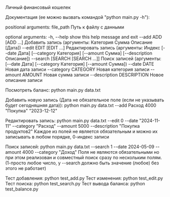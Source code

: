 Личный финансовый кошелек

Документация (ее можно вызвать командой "python main.py -h"):

positional arguments:
  file_path             Путь к файлу с данными

optional arguments:
  -h, --help            show this help message and exit
  --add ADD [ADD ...]   Добавить запись (аргументы: Категория Сумма Описание [Дата])
  --edit EDIT [EDIT ...]
                        Редактировать запись (аргументы: Индекс [--date Дата] [--category Категория] [--amount Сумма] [--description Описание])
  --search [SEARCH [SEARCH ...]]
                        Поиск записей (аргументы: [--date Дата] [--category Категория] [--amount Сумма])
  --date DATE           Новая дата записи
  --category CATEGORY   Новая категория записи
  --amount AMOUNT       Новая сумма записи
  --description DESCRIPTION
                        Новое описание записи

Посмотреть баланс: python main.py data.txt

Добавить новую запись (Дата не обязательное поле (если не указывать будет сегодняшняя дата)): python main.py data.txt --add Расход 4000 "Покупка" "2023-12-12"

Редактировать запись: python main.py data.txt --edit 0 --date "2024-11-11" --category "Расход" --amount 5000 --description "Покупка продуктов2"
Каждое из полей не является обязательным и можно их записывать в любом порядке, 0-индекс записи

Поиск записей:  python main.py data.txt --search 1 --date 2024-05-09 --amount 4000 --category "Доход"
Поля не являются обязательными но при этом реализован и совместный поиск сразу по нескольким полям. (1-просто любое число, у --search должно быть значение (любое) без этого не работает)

Тест добавления: python test_add.py
Тест изменения: python test_edit.py
Тест поиска: python test_search.py
Тест вывода баланса: python test_balance.py